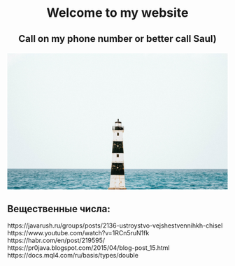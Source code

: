 <h1><p align="center">Welcome to my website</p></h1>
<h2><p align ="center">Call on my phone number or better call Saul)</p></h2>
<img src="photo-of-lighthouse-near-sea.jpg" alt="Background my site">
<h2>Вещественные числа:</h2>
https://javarush.ru/groups/posts/2136-ustroystvo-vejshestvennihkh-chisel
https://www.youtube.com/watch?v=1RCn5ruN1fk
https://habr.com/en/post/219595/
https://pr0java.blogspot.com/2015/04/blog-post_15.html
https://docs.mql4.com/ru/basis/types/double
